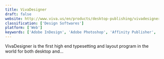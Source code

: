```yaml
---
title: VivaDesigner
draft: false 
website: http://www.viva.us/en/products/desktop-publishing/vivadesigner-desktop-version
classification: ['Design Softwares']
platform: ['Web']
keywords: ['Adobe InDesign', 'Adobe Photoshop', 'Affinity Publisher', 'Album TD', 'InPage', 'Joomag', 'Moments Designer', 'Pixellu SmartAlbums 2', 'Print Artist', 'Scribus', 'Swift Publisher', 'Webworks ePublisher', 'iBooks Author']
---
```

VivaDesigner is the first high end typesetting and layout program in the world for both desktop and...